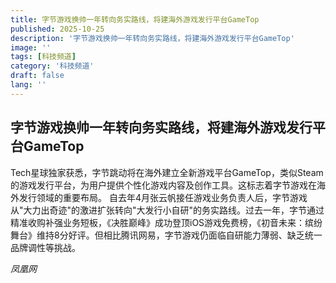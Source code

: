 ```yaml
---
title: 字节游戏换帅一年转向务实路线，将建海外游戏发行平台GameTop
published: 2025-10-25
description: '字节游戏换帅一年转向务实路线，将建海外游戏发行平台GameTop'
image: ''
tags: [科技频道]
category: '科技频道'
draft: false
lang: ''
---
```


## 字节游戏换帅一年转向务实路线，将建海外游戏发行平台GameTop

Tech星球独家获悉，字节跳动将在海外建立全新游戏平台GameTop，类似Steam的游戏发行平台，为用户提供个性化游戏内容及创作工具。这标志着字节游戏在海外发行领域的重要布局。
自去年4月张云帆接任游戏业务负责人后，字节游戏从"大力出奇迹"的激进扩张转向"大发行小自研"的务实路线。过去一年，字节通过精准收购补强业务短板，《决胜巅峰》成功登顶iOS游戏免费榜，《初音未来：缤纷舞台》维持8分好评。但相比腾讯网易，字节游戏仍面临自研能力薄弱、缺乏统一品牌调性等挑战。

*凤凰网*
